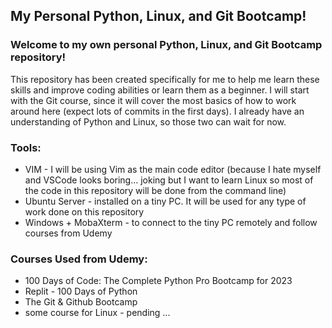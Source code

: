 ## My Personal Python, Linux, and Git Bootcamp!

### Welcome to my own personal Python, Linux, and Git Bootcamp repository! 
This repository has been created specifically for me to help me learn these skills and improve coding abilities or learn them as a beginner. I will start with the Git course, since it will cover the most basics of how to work around here (expect lots of commits in the first days). I already have an understanding of Python and Linux, so those two can wait for now.

### Tools:
- VIM - I will be using Vim as the main code editor (because I hate myself and VSCode looks boring... joking but I want to learn Linux so most of the code in this repository will be done from the command line) 
- Ubuntu Server - installed on a tiny PC. It will be used for any type of work done on this repository
- Windows + MobaXterm - to connect to the tiny PC remotely and follow courses from Udemy


### Courses Used from Udemy: 
- 100 Days of Code: The Complete Python Pro Bootcamp for 2023
- Replit - 100 Days of Python
- The Git & Github Bootcamp
- some course for Linux - pending ... 
